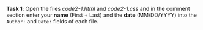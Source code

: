**Task 1**: Open the files _code2-1.html_ and _code2-1.css_ and in the comment section enter your **name** (First + Last) and the **date** (MM/DD/YYYY) into the `Author:` and `Date:` fields of each file.
